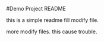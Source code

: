 #Demo Project README

this is a simple readme fill
modify file.

more modify files.
this cause trouble.
